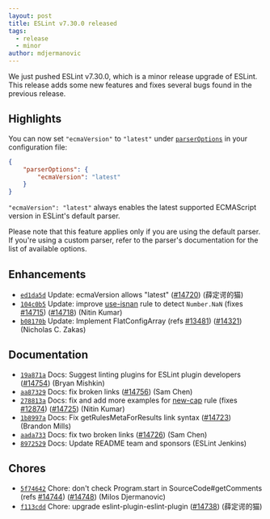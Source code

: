 ```yaml
---
layout: post
title: ESLint v7.30.0 released
tags:
  - release
  - minor
author: mdjermanovic
---
```


We just pushed ESLint v7.30.0, which is a minor release upgrade of ESLint. This release adds some new features and fixes several bugs found in the previous release.


## Highlights

You can now set `"ecmaVersion"` to `"latest"` under [`parserOptions`](/docs/user-guide/configuring/language-options#specifying-parser-options) in your configuration file:

```json
{
    "parserOptions": {
        "ecmaVersion": "latest"
    }
}
```

`"ecmaVersion": "latest"` always enables the latest supported ECMAScript version in ESLint's default parser.

Please note that this feature applies only if you are using the default parser. If you're using a custom parser, refer to the parser's documentation for the list of available options.







## Enhancements


* [`ed1da5d`](https://github.com/eslint/eslint/commit/ed1da5d96af2587b7211854e45cf8657ef808710) Update: ecmaVersion allows "latest" ([#14720](https://github.com/eslint/eslint/issues/14720)) (薛定谔的猫)
* [`104c0b5`](https://github.com/eslint/eslint/commit/104c0b592f203d315a108d311c58375357e40b24) Update: improve [use-isnan](/docs/rules/use-isnan) rule to detect `Number.NaN` (fixes [#14715](https://github.com/eslint/eslint/issues/14715)) ([#14718](https://github.com/eslint/eslint/issues/14718)) (Nitin Kumar)
* [`b08170b`](https://github.com/eslint/eslint/commit/b08170b92beb22db6ec612ebdfff930f9e0582ab) Update: Implement FlatConfigArray (refs [#13481](https://github.com/eslint/eslint/issues/13481)) ([#14321](https://github.com/eslint/eslint/issues/14321)) (Nicholas C. Zakas)






## Documentation


* [`19a871a`](https://github.com/eslint/eslint/commit/19a871a35ae9997ce352624b1081c96c54b73a9f) Docs: Suggest linting plugins for ESLint plugin developers ([#14754](https://github.com/eslint/eslint/issues/14754)) (Bryan Mishkin)
* [`aa87329`](https://github.com/eslint/eslint/commit/aa87329d919f569404ca573b439934552006572f) Docs: fix broken links ([#14756](https://github.com/eslint/eslint/issues/14756)) (Sam Chen)
* [`278813a`](https://github.com/eslint/eslint/commit/278813a6e759f6b5512ac64c7530c9c51732e692) Docs: fix and add more examples for [new-cap](/docs/rules/new-cap) rule (fixes [#12874](https://github.com/eslint/eslint/issues/12874)) ([#14725](https://github.com/eslint/eslint/issues/14725)) (Nitin Kumar)
* [`1b8997a`](https://github.com/eslint/eslint/commit/1b8997ab63781f4ebf87e3269400b2ef4c7d2973) Docs: Fix getRulesMetaForResults link syntax ([#14723](https://github.com/eslint/eslint/issues/14723)) (Brandon Mills)
* [`aada733`](https://github.com/eslint/eslint/commit/aada733d2aee830aa32cccb9828cd72db4ccd6bd) Docs: fix two broken links ([#14726](https://github.com/eslint/eslint/issues/14726)) (Sam Chen)
* [`8972529`](https://github.com/eslint/eslint/commit/8972529f82d13bd04059ee8852b4ebb9b5350962) Docs: Update README team and sponsors (ESLint Jenkins)








## Chores


* [`5f74642`](https://github.com/eslint/eslint/commit/5f746420700d457b92dd86659de588d272937b79) Chore: don't check Program.start in SourceCode#getComments (refs [#14744](https://github.com/eslint/eslint/issues/14744)) ([#14748](https://github.com/eslint/eslint/issues/14748)) (Milos Djermanovic)
* [`f113cdd`](https://github.com/eslint/eslint/commit/f113cdd872257d72bbd66d95e4eaf13623323b24) Chore: upgrade eslint-plugin-eslint-plugin ([#14738](https://github.com/eslint/eslint/issues/14738)) (薛定谔的猫)


